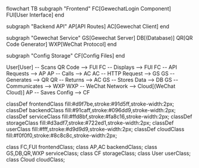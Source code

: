 flowchart TB
  subgraph "Frontend"
    FC[GewechatLogin Component]
    FUI[User Interface]
  end

  subgraph "Backend API"
    AP[API Routes]
    AC[Gewechat Client]
  end

  subgraph "Gewechat Service"
    GS[Gewechat Server]
    DB[(Database)]
    QR[QR Code Generator]
    WXP[WeChat Protocol]
  end

  subgraph "Config Storage"
    CF[Config Files]
  end

  User[User] -- Scans QR Code --> FUI
  FC -- Displays --> FUI
  FC -- API Requests --> AP
  AP -- Calls --> AC
  AC -- HTTP Request --> GS
  GS -- Generates --> QR
  QR -- Returns --> AC
  GS -- Stores Data --> DB
  GS -- Communicates --> WXP
  WXP -- WeChat Network --> Cloud[(WeChat Cloud)]
  AP -- Saves Config --> CF
  
  classDef frontendClass fill:#d9f7be,stroke:#91d5ff,stroke-width:2px;
  classDef backendClass fill:#91caff,stroke:#096dd9,stroke-width:2px;
  classDef serviceClass fill:#ffd8bf,stroke:#fa8c16,stroke-width:2px;
  classDef storageClass fill:#d3adf7,stroke:#722ed1,stroke-width:2px;
  classDef userClass fill:#fff,stroke:#d9d9d9,stroke-width:2px;
  classDef cloudClass fill:#f0f0f0,stroke:#8c8c8c,stroke-width:2px;
  
  class FC,FUI frontendClass;
  class AP,AC backendClass;
  class GS,DB,QR,WXP serviceClass;
  class CF storageClass;
  class User userClass;
  class Cloud cloudClass;
